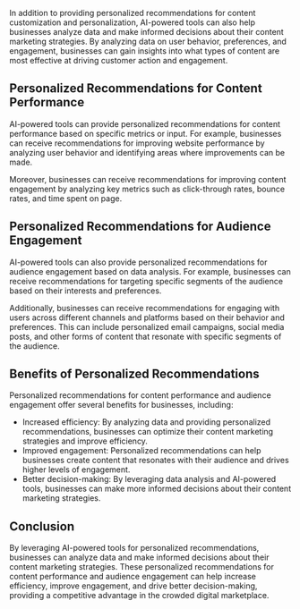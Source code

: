 
In addition to providing personalized recommendations for content customization and personalization, AI-powered tools can also help businesses analyze data and make informed decisions about their content marketing strategies. By analyzing data on user behavior, preferences, and engagement, businesses can gain insights into what types of content are most effective at driving customer action and engagement.

Personalized Recommendations for Content Performance
----------------------------------------------------

AI-powered tools can provide personalized recommendations for content performance based on specific metrics or input. For example, businesses can receive recommendations for improving website performance by analyzing user behavior and identifying areas where improvements can be made.

Moreover, businesses can receive recommendations for improving content engagement by analyzing key metrics such as click-through rates, bounce rates, and time spent on page.

Personalized Recommendations for Audience Engagement
----------------------------------------------------

AI-powered tools can also provide personalized recommendations for audience engagement based on data analysis. For example, businesses can receive recommendations for targeting specific segments of the audience based on their interests and preferences.

Additionally, businesses can receive recommendations for engaging with users across different channels and platforms based on their behavior and preferences. This can include personalized email campaigns, social media posts, and other forms of content that resonate with specific segments of the audience.

Benefits of Personalized Recommendations
----------------------------------------

Personalized recommendations for content performance and audience engagement offer several benefits for businesses, including:

* Increased efficiency: By analyzing data and providing personalized recommendations, businesses can optimize their content marketing strategies and improve efficiency.
* Improved engagement: Personalized recommendations can help businesses create content that resonates with their audience and drives higher levels of engagement.
* Better decision-making: By leveraging data analysis and AI-powered tools, businesses can make more informed decisions about their content marketing strategies.

Conclusion
----------

By leveraging AI-powered tools for personalized recommendations, businesses can analyze data and make informed decisions about their content marketing strategies. These personalized recommendations for content performance and audience engagement can help increase efficiency, improve engagement, and drive better decision-making, providing a competitive advantage in the crowded digital marketplace.
